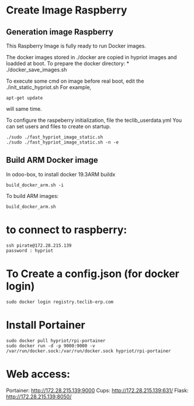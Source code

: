 # Create Image Raspberry


## Generation image Raspberry

This Raspberry Image is fully ready to run Docker images.

The docker images stored in ./docker are copied in hypriot images and loadded at boot.
To prepare the docker directory:
    * ./docker_save_images.sh
    
    
To execute some cmd on image before real boot, edit the ./init_static_hypriot.sh
For example,

    apt-get update
will same time.

To configure the raspeberry initialization, file the teclib_userdata.yml
You can set users and files to create on startup.




    ./sudo ./fast_hypriot_image_static.sh
    ./sudo ./fast_hypriot_image_static.sh -n -e






## Build ARM Docker image

In odoo-box, to install docker 19.3ARM buildx

    build_docker_arm.sh -i

To build ARM images:

    build_docker_arm.sh 



# to connect to raspberry:
    ssh pirate@172.28.215.139    
    password : hypriot

# To Create a config.json (for docker login)
    sudo docker login registry.teclib-erp.com

# Install Portainer
    sudo docker pull hypriot/rpi-portainer
    sudo docker run -d -p 9000:9000 -v /var/run/docker.sock:/var/run/docker.sock hypriot/rpi-portainer

# Web access:
Portainer: http://172.28.215.139:9000
Cups: http://172.28.215.139:631/
Flask: http://172.28.215.139:8050/




















